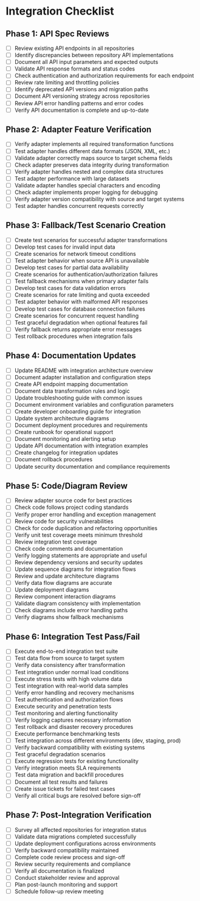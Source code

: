 # Integration Checklist

## Phase 1: API Spec Reviews
- [ ] Review existing API endpoints in all repositories
- [ ] Identify discrepancies between repository API implementations
- [ ] Document all API input parameters and expected outputs
- [ ] Validate API response formats and status codes
- [ ] Check authentication and authorization requirements for each endpoint
- [ ] Review rate limiting and throttling policies
- [ ] Identify deprecated API versions and migration paths
- [ ] Document API versioning strategy across repositories
- [ ] Review API error handling patterns and error codes
- [ ] Verify API documentation is complete and up-to-date

## Phase 2: Adapter Feature Verification
- [ ] Verify adapter implements all required transformation functions
- [ ] Test adapter handles different data formats (JSON, XML, etc.)
- [ ] Validate adapter correctly maps source to target schema fields
- [ ] Check adapter preserves data integrity during transformation
- [ ] Verify adapter handles nested and complex data structures
- [ ] Test adapter performance with large datasets
- [ ] Validate adapter handles special characters and encoding
- [ ] Check adapter implements proper logging for debugging
- [ ] Verify adapter version compatibility with source and target systems
- [ ] Test adapter handles concurrent requests correctly

## Phase 3: Fallback/Test Scenario Creation
- [ ] Create test scenarios for successful adapter transformations
- [ ] Develop test cases for invalid input data
- [ ] Create scenarios for network timeout conditions
- [ ] Test adapter behavior when source API is unavailable
- [ ] Develop test cases for partial data availability
- [ ] Create scenarios for authentication/authorization failures
- [ ] Test fallback mechanisms when primary adapter fails
- [ ] Develop test cases for data validation errors
- [ ] Create scenarios for rate limiting and quota exceeded
- [ ] Test adapter behavior with malformed API responses
- [ ] Develop test cases for database connection failures
- [ ] Create scenarios for concurrent request handling
- [ ] Test graceful degradation when optional features fail
- [ ] Verify fallback returns appropriate error messages
- [ ] Test rollback procedures when integration fails

## Phase 4: Documentation Updates
- [ ] Update README with integration architecture overview
- [ ] Document adapter installation and configuration steps
- [ ] Create API endpoint mapping documentation
- [ ] Document data transformation rules and logic
- [ ] Update troubleshooting guide with common issues
- [ ] Document environment variables and configuration parameters
- [ ] Create developer onboarding guide for integration
- [ ] Update system architecture diagrams
- [ ] Document deployment procedures and requirements
- [ ] Create runbook for operational support
- [ ] Document monitoring and alerting setup
- [ ] Update API documentation with integration examples
- [ ] Create changelog for integration updates
- [ ] Document rollback procedures
- [ ] Update security documentation and compliance requirements

## Phase 5: Code/Diagram Review
- [ ] Review adapter source code for best practices
- [ ] Check code follows project coding standards
- [ ] Verify proper error handling and exception management
- [ ] Review code for security vulnerabilities
- [ ] Check for code duplication and refactoring opportunities
- [ ] Verify unit test coverage meets minimum threshold
- [ ] Review integration test coverage
- [ ] Check code comments and documentation
- [ ] Verify logging statements are appropriate and useful
- [ ] Review dependency versions and security updates
- [ ] Update sequence diagrams for integration flows
- [ ] Review and update architecture diagrams
- [ ] Verify data flow diagrams are accurate
- [ ] Update deployment diagrams
- [ ] Review component interaction diagrams
- [ ] Validate diagram consistency with implementation
- [ ] Check diagrams include error handling paths
- [ ] Verify diagrams show fallback mechanisms

## Phase 6: Integration Test Pass/Fail
- [ ] Execute end-to-end integration test suite
- [ ] Test data flow from source to target system
- [ ] Verify data consistency after transformation
- [ ] Test integration under normal load conditions
- [ ] Execute stress tests with high volume data
- [ ] Test integration with real-world data samples
- [ ] Verify error handling and recovery mechanisms
- [ ] Test authentication and authorization flows
- [ ] Execute security and penetration tests
- [ ] Test monitoring and alerting functionality
- [ ] Verify logging captures necessary information
- [ ] Test rollback and disaster recovery procedures
- [ ] Execute performance benchmarking tests
- [ ] Test integration across different environments (dev, staging, prod)
- [ ] Verify backward compatibility with existing systems
- [ ] Test graceful degradation scenarios
- [ ] Execute regression tests for existing functionality
- [ ] Verify integration meets SLA requirements
- [ ] Test data migration and backfill procedures
- [ ] Document all test results and failures
- [ ] Create issue tickets for failed test cases
- [ ] Verify all critical bugs are resolved before sign-off

## Phase 7: Post-Integration Verification
- [ ] Survey all affected repositories for integration status
- [ ] Validate data migrations completed successfully
- [ ] Update deployment configurations across environments
- [ ] Verify backward compatibility maintained
- [ ] Complete code review process and sign-off
- [ ] Review security requirements and compliance
- [ ] Verify all documentation is finalized
- [ ] Conduct stakeholder review and approval
- [ ] Plan post-launch monitoring and support
- [ ] Schedule follow-up review meeting
